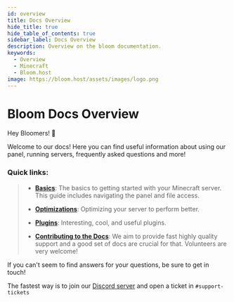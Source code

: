 ```yaml
---
id: overview
title: Docs Overview
hide_title: true
hide_table_of_contents: true
sidebar_label: Docs Overview
description: Overview on the bloom documentation.
keywords:
  - Overview
  - Minecraft
  - Bloom.host
image: https://bloom.host/assets/images/logo.png
---
```

# Bloom Docs Overview

Hey Bloomers! 👋

Welcome to our docs! Here you can find useful information about using our panel, running servers, frequently asked questions and more! 

### Quick links: 
> - **[Basics](basic-controls)**: The basics to getting started with your Minecraft server. This guide includes navigating the panel and file access.
>
> - **[Optimizations](server-optimization.md)**: Optimizing your server to perform better.
>
> - **[Plugins](plugins/chunky.md)**: Interesting, cool, and useful plugins.
>
> - **[Contributing to the Docs](contributing.md)**: We aim to provide fast highly quality support and a good set of docs are crucial for that. Volunteers are very welcome! 

If you can't seem to find answers for your questions, be sure to get in touch! 

The fastest way is to join our [Discord server](https://discord.gg/bloom) and open a ticket in `#support-tickets`
